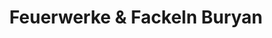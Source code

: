 ---
title: "Feuerwerke & Fackeln Buryan"
url: /tribuswinkel/feuerwerke-und-fackeln-buryan/
shop: Pyrotechnik
---